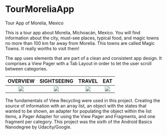 # TourMoreliaApp
Tour App of Morelia, Mexico

This is a tour app about Morelia, Michoacán, Mexico. You will find information about the city, must-see places, typical food, 
and magic towns no more than 100 km far away from Morelia. This towns are called Magic Towns. It really worths to visit them!

The app uses elements that are part of a clean and consistent app design. It comprises a View Pager with a Tab Layout
in order to let the user scroll between categories.
 


OVERVIEW                   |  SIGHTSEEING              |   TRAVEL                  |      EAT                  |
:-------------------------:|:-------------------------:|:-------------------------:|:-------------------------:|
![](https://cloud.githubusercontent.com/assets/23319417/22477439/b5383700-e7ab-11e6-939b-0d2336b276d5.png)  |  ![](https://cloud.githubusercontent.com/assets/23319417/22477442/b70cee54-e7ab-11e6-8d3b-62bfeade454c.png) |  ![](https://cloud.githubusercontent.com/assets/23319417/22477447/b7be4c3a-e7ab-11e6-96c4-27e6fae4896c.png) | ![](https://cloud.githubusercontent.com/assets/23319417/22477454/c33c43be-e7ab-11e6-86ea-8eb49cd8fb89.png)  |

The fundamentals of View Recycling were used in this project. Creating the source of information with an array list, an object with
the states that wanted to be shown, an adapter for populating the object within the list items, a Pager Adapter for using the 
View Pager and Fragments, and one fragment per category. This project was the sixth of the Android Basics Nanodegree by Udacity/Google.
